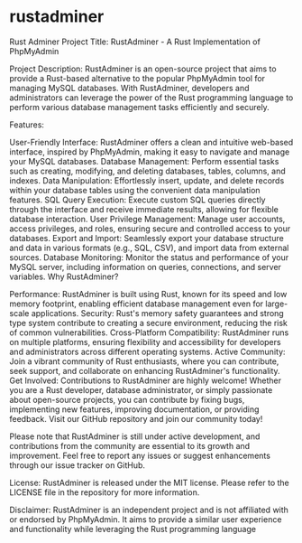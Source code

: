 # rustadminer
Rust Adminer
Project Title: RustAdminer - A Rust Implementation of PhpMyAdmin

Project Description:
RustAdminer is an open-source project that aims to provide a Rust-based alternative to the popular PhpMyAdmin tool for managing MySQL databases. With RustAdminer, developers and administrators can leverage the power of the Rust programming language to perform various database management tasks efficiently and securely.

Features:

User-Friendly Interface: RustAdminer offers a clean and intuitive web-based interface, inspired by PhpMyAdmin, making it easy to navigate and manage your MySQL databases.
Database Management: Perform essential tasks such as creating, modifying, and deleting databases, tables, columns, and indexes.
Data Manipulation: Effortlessly insert, update, and delete records within your database tables using the convenient data manipulation features.
SQL Query Execution: Execute custom SQL queries directly through the interface and receive immediate results, allowing for flexible database interaction.
User Privilege Management: Manage user accounts, access privileges, and roles, ensuring secure and controlled access to your databases.
Export and Import: Seamlessly export your database structure and data in various formats (e.g., SQL, CSV), and import data from external sources.
Database Monitoring: Monitor the status and performance of your MySQL server, including information on queries, connections, and server variables.
Why RustAdminer?

Performance: RustAdminer is built using Rust, known for its speed and low memory footprint, enabling efficient database management even for large-scale applications.
Security: Rust's memory safety guarantees and strong type system contribute to creating a secure environment, reducing the risk of common vulnerabilities.
Cross-Platform Compatibility: RustAdminer runs on multiple platforms, ensuring flexibility and accessibility for developers and administrators across different operating systems.
Active Community: Join a vibrant community of Rust enthusiasts, where you can contribute, seek support, and collaborate on enhancing RustAdminer's functionality.
Get Involved:
Contributions to RustAdminer are highly welcome! Whether you are a Rust developer, database administrator, or simply passionate about open-source projects, you can contribute by fixing bugs, implementing new features, improving documentation, or providing feedback. Visit our GitHub repository and join our community today!

Please note that RustAdminer is still under active development, and contributions from the community are essential to its growth and improvement. Feel free to report any issues or suggest enhancements through our issue tracker on GitHub.

License:
RustAdminer is released under the MIT license. Please refer to the LICENSE file in the repository for more information.

Disclaimer:
RustAdminer is an independent project and is not affiliated with or endorsed by PhpMyAdmin. It aims to provide a similar user experience and functionality while leveraging the Rust programming language
